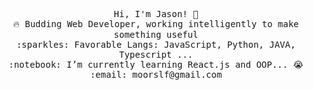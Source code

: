 <p align="center">
   <samp>
     Hi, I'm Jason! 👋 <br>
     🔥 Budding Web Developer, working intelligently to make something useful  <br>
     :sparkles: Favorable Langs: JavaScript, Python, JAVA, Typescript ... <br>
     :notebook: I’m currently learning React.js and OOP... 😭  <br>
     :email:	moorslf@gmail.com <br>
